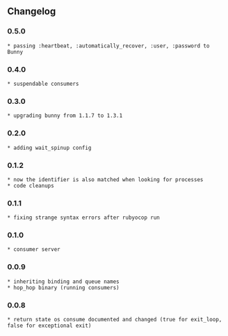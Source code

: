 ## Changelog
### 0.5.0
    * passing :heartbeat, :automatically_recover, :user, :password to Bunny
### 0.4.0
    * suspendable consumers
### 0.3.0
    * upgrading bunny from 1.1.7 to 1.3.1
### 0.2.0
    * adding wait_spinup config
### 0.1.2
    * now the identifier is also matched when looking for processes
    * code cleanups
### 0.1.1
    * fixing strange syntax errors after rubyocop run
### 0.1.0 
    * consumer server
### 0.0.9
    * inheriting binding and queue names
    * hop_hop binary (running consumers)
### 0.0.8
    * return state os consume documented and changed (true for exit_loop, false for exceptional exit)

